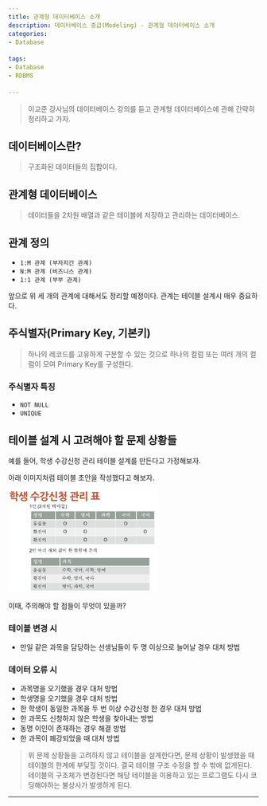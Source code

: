 ```yaml
---
title: 관계형 데이터베이스 소개
description: 데이터베이스 중급(Modeling) - 관계형 데이터베이스 소개
categories:
- Database

tags:
- Database
- RDBMS

---
```


> 이교준 강사님의 데이터베이스 강의를 듣고 관계형 데이터베이스에 관해 간략히 정리하고 가자.

<!-- more -->

## 데이터베이스란?

> 구조화된 데이터들의 집합이다.

## 관계형 데이터베이스

> 데이터들을 2차원 배열과 같은 테이블에 저장하고 관리하는 데이터베이스.

## 관계 정의

- `1:M 관계 (부자지간 관계)`
- `N:M 관계 (비즈니스 관계)`
- `1:1 관계 (부부 관계)`

앞으로 위 세 개의 관계에 대해서도 정리할 예정이다. 관계는 테이블 설계시 매우 중요하다.

## 주식별자(Primary Key, 기본키)

> 하나의 레코드를 고유하게 구분할 수 있는 것으로 하나의 컬럼 또는 여러 개의 컬럼이 모여 Primary Key를 구성한다.

### 주식별자 특징
- `NOT NULL`
- `UNIQUE`

## 테이블 설계 시 고려해야 할 문제 상황들

예를 들어, 학생 수강신청 관리 테이블 설계를 만든다고 가정해보자.

아래 이미지처럼 테이블 초안을 작성했다고 해보자.

<img src="/post_images/Database/학생수강신청관리테이블.png" width=60% height=20%>

이때, 주의해야 할 점들이 무엇이 있을까?

### 테이블 변경 시

- 만일 같은 과목을 담당하는 선생님들이 두 명 이상으로 늘어날 경우 대처 방법

### 데이터 오류 시

- 과목명을 오기했을 경우 대처 방법
- 학생명을 오기했을 경우 대처 방법
- 한 학생이 동일한 과목을 두 번 이상 수강신청 한 경우 대처 방법
- 한 과목도 신청하지 않은 학생을 찾아내는 방법
- 동명 이인이 존재하는 경우 해결 방법
- 한 과목이 폐강되었을 때 대처 방법

> 위 문제 상황들을 고려하지 않고 테이블을 설계한다면, 문제 상황이 발생했을 때 테이블의 한계에 부딪힐 것이다. 결국 테이블 구조 수정을 할 수 밖에 없게된다. 테이블의 구조체가 변경된다면 해당 테이블을 이용하고 있는 프로그램도 다시 코딩해야하는 불상사가 발생하게 된다.



---
